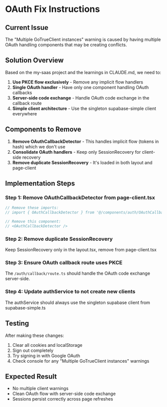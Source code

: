 # OAuth Fix Instructions

## Current Issue
The "Multiple GoTrueClient instances" warning is caused by having multiple OAuth handling components that may be creating conflicts.

## Solution Overview
Based on the my-saas project and the learnings in CLAUDE.md, we need to:

1. **Use PKCE flow exclusively** - Remove any implicit flow handlers
2. **Single OAuth handler** - Have only one component handling OAuth callbacks
3. **Server-side code exchange** - Handle OAuth code exchange in the callback route
4. **Simple client architecture** - Use the singleton supabase-simple client everywhere

## Components to Remove

1. **Remove OAuthCallbackDetector** - This handles implicit flow (tokens in hash) which we don't use
2. **Consolidate OAuth handlers** - Keep only SessionRecovery for client-side recovery
3. **Remove duplicate SessionRecovery** - It's loaded in both layout and page-client

## Implementation Steps

### Step 1: Remove OAuthCallbackDetector from page-client.tsx

```typescript
// Remove these imports:
// import { OAuthCallbackDetector } from '@/components/auth/OAuthCallbackDetector'

// Remove this component:
// <OAuthCallbackDetector />
```

### Step 2: Remove duplicate SessionRecovery

Keep SessionRecovery only in the layout.tsx, remove from page-client.tsx

### Step 3: Ensure OAuth callback route uses PKCE

The `/auth/callback/route.ts` should handle the OAuth code exchange server-side.

### Step 4: Update authService to not create new clients

The authService should always use the singleton supabase client from supabase-simple.ts

## Testing

After making these changes:

1. Clear all cookies and localStorage
2. Sign out completely
3. Try signing in with Google OAuth
4. Check console for any "Multiple GoTrueClient instances" warnings

## Expected Result

- No multiple client warnings
- Clean OAuth flow with server-side code exchange
- Sessions persist correctly across page refreshes